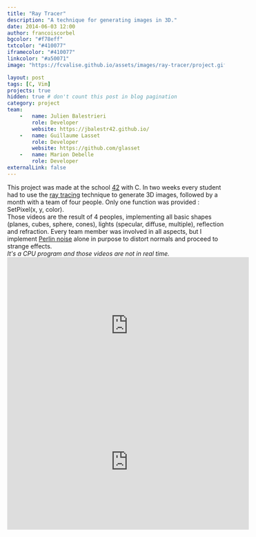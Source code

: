```yaml
---
title: "Ray Tracer"
description: "A technique for generating images in 3D."
date: 2014-06-03 12:00
author: francoiscorbel
bgcolor: "#f78eff"
txtcolor: "#410077"
iframecolor: "#410077"
linkcolor: "#a50071"
image: "https://fcvalise.github.io/assets/images/ray-tracer/project.gif"

layout: post
tags: [C, Vim]
projects: true
hidden: true # don't count this post in blog pagination
category: project
team:
    -   name: Julien Balestrieri
        role: Developer
        website: https://jbalestr42.github.io/
    -   name: Guillaume Lasset
        role: Developer
        website: https://github.com/glasset
    -   name: Marion Debelle
        role: Developer
externalLink: false
---
```

<div class="text justify general-margin">
This project was made at the school <a alt="https://en.wikipedia.org/wiki/42_(school)" href="https://en.wikipedia.org/wiki/42_(school)" target="_blank">42</a> with C.
In two weeks every student had to use the <a alt="https://en.wikipedia.org/wiki/Ray_tracing_(graphics)" href="https://en.wikipedia.org/wiki/Ray_tracing_(graphics)" target="_blank">ray tracing</a>
technique to generate 3D images, followed by a month with a team of four people. Only one function was provided : SetPixel(x, y, color).

</div>
<div class="text justify general-margin">
Those videos are the result of 4 peoples, implementing all basic shapes (planes, cubes, sphere,
cones), lights (specular, diffuse, multiple), reflection and refraction.
Every team member was involved in all aspects, but I implement <a alt="https://en.wikipedia.org/wiki/Perlin_noise" href="https://en.wikipedia.org/wiki/Perlin_noise" target="_blank">Perlin noise</a> 
alone in purpose to distort normals and proceed to strange effects.
</div>
<div class="text general-margin"><i>
It's a CPU program and those videos are not in real time.
</i></div>
<div class="video general-margin">
    <iframe width="560px" height="315px" src="https://www.youtube.com/embed/2uVwTu24wgA?modestbranding=1&autohide=1&showinfo=0&controls=0" frameborder="0" allowfullscreen></iframe>
</div>
<div class="video general-margin">
    <iframe width="560px" height="315px" src="https://www.youtube.com/embed/dP525W5pTAY?modestbranding=1&autohide=1&showinfo=0&controls=0" frameborder="0" allowfullscreen></iframe>
</div>

